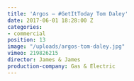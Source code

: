 ```yaml
---
title: 'Argos — #GetItToday Tom Daley'
date: 2017-06-01 18:28:00 Z
categories:
- commercial
position: 13
image: "/uploads/argos-tom-daley.jpg"
vimeo: 219826215
director: James & James
production-company: Gas & Electric
---
```


